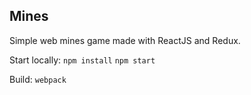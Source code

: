 ## Mines

Simple web mines game made with ReactJS and Redux.

Start locally:
`npm install`
`npm start`

Build:
`webpack`